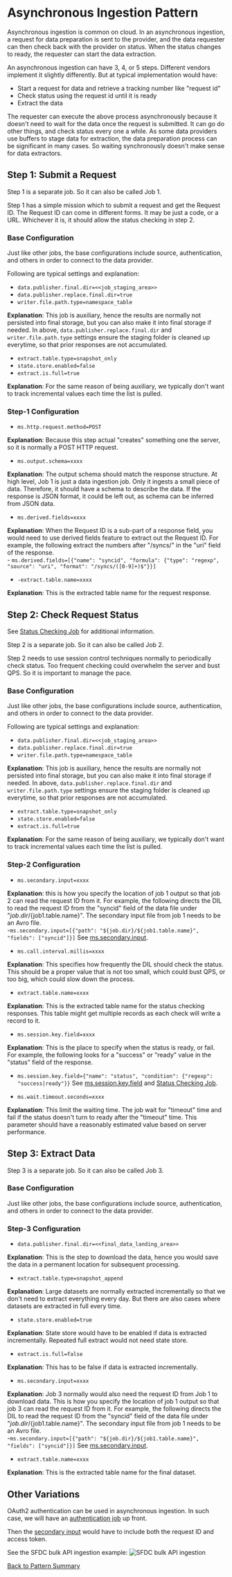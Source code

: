 # Asynchronous Ingestion Pattern

Asynchronous ingestion is common on cloud. In an asynchronous ingestion, a request
for data preparation is sent to the provider, and the data requester
can then check back with the provider on status. When the status changes
to ready, the requester can start the data extraction. 

An asynchronous ingestion can have 3, 4, or 5 steps. Different vendors implement
it slightly differently. But at typical implementation would have:

- Start a request for data and retrieve a tracking number like "request id"
- Check status using the request id until it is ready
- Extract the data 

The requester can execute the above process asynchronously because it doesn't 
need to wait for the data once the request is submitted. It can go do other
things, and check status every one a while. As some data providers use
buffers to stage data for extraction, the data preparation process can be 
significant in many cases. So waiting synchronously doesn't make sense
for data extractors. 

## Step 1: Submit a Request

Step 1 is a separate job. So it can also be called Job 1. 

Step 1 has a simple mission which to submit a request and get the Request ID. The Request
ID can come in different forms. It may be just a code, or a URL. Whichever it is, it should
allow the status checking in step 2.    

### Base Configuration

Just like other jobs, the base configurations include source, 
authentication, and others in order to connect to the data provider.

Following are typical settings and explanation:

- `data.publisher.final.dir=<<job_staging_area>>`
- `data.publisher.replace.final.dir=true`
- `writer.file.path.type=namespace_table`

**Explanation**: This job is auxiliary, hence the results are normally not 
persisted into final storage, but you can also make it into
final storage if needed. In above, `data.publisher.replace.final.dir`
and `writer.file.path.type` settings ensure the staging folder
is cleaned up everytime, so that prior responses are not accumulated.    

- `extract.table.type=snapshot_only`
- `state.store.enabled=false`
- `extract.is.full=true`

**Explanation**: For the same reason of being auxiliary, we typically don't want to track incremental
values each time the list is pulled.

### Step-1 Configuration

- `ms.http.request.method=POST`

**Explanation**:  Because this step actual "creates" something one the server, so it is normally a POST 
HTTP request.  

- `ms.output.schema=xxxx`

**Explanation**: The output schema should match the response structure. At high level, Job 1 is 
just a data ingestion job. Only it ingests a small piece of data. Therefore, it should have 
a schema to describe the data. If the response is JSON format, it could be left out, as schema 
can be inferred from JSON data.  

- `ms.derived.fields=xxxx`

**Explanation**: When the Request ID is a sub-part of a response field, you would need to use derived fields
feature to extract out the Request ID. For example, the following extract the numbers after "/syncs/" in the "uri"
field of the response.  
    - `ms.derived.fields=[{"name": "syncid", "formula": {"type": "regexp", "source": "uri", "format": "/syncs/([0-9]+)$"}}]`

- `-extract.table.name=xxxx`

**Explanation**: This is the extracted table name for the request response.  

## Step 2: Check Request Status

See [Status Checking Job](../how-to/status-check-job.md) for additional information. 

Step 2 is a separate job. So it can also be called Job 2. 

Step 2 needs to use session control techniques normally to periodically check status. Too 
frequent checking could overwhelm the server and bust QPS. So it is important to 
manage the pace.      

### Base Configuration

Just like other jobs, the base configurations include source, 
authentication, and others in order to connect to the data provider.

Following are typical settings and explanation:

- `data.publisher.final.dir=<<job_staging_area>>`
- `data.publisher.replace.final.dir=true`
- `writer.file.path.type=namespace_table`

**Explanation**: This job is auxiliary, hence the results are normally not 
persisted into final storage, but you can also make it into
final storage if needed. In above, `data.publisher.replace.final.dir`
and `writer.file.path.type` settings ensure the staging folder
is cleaned up everytime, so that prior responses are not accumulated.    

- `extract.table.type=snapshot_only`
- `state.store.enabled=false`
- `extract.is.full=true`

**Explanation**: For the same reason of being auxiliary, we typically don't want to track incremental
values each time the list is pulled.

### Step-2 Configuration

- `ms.secondary.input=xxxx`

**Explanation**:  this is how you specify the location of job 1 output so that job 2 can read the request
ID from it. For example, the following directs the DIL to read the request ID from the "syncid" field
of the data file under "${job.dir}/${job1.table.name}". The secondary input file from job 1 needs
to be an Avro file.  
-`ms.secondary.input=[{"path": "${job.dir}/${job1.table.name}", "fields": ["syncid"]}]`
See [ms.secondary.input](../parameters/ms.secondary.input.md).

- `ms.call.interval.millis=xxxx`

**Explanation**: This specifies how frequently the DIL should check the status. This should be a proper value that is 
not too small, which could bust QPS, or too big, which could slow down the process. 

- `extract.table.name=xxxx`

**Explanation**: This is the extracted table name for the status checking responses. This table might get multiple records
as each check will write a record to it. 

- `ms.session.key.field=xxxx`

**Explanation**: This is the place to specify when the status is ready, or fail. For example, 
the following looks for a "success" or "ready" value in the "status" field of the response.  
- `ms.session.key.field={"name": "status", "condition": {"regexp": "success|ready"}}`
See [ms.session.key.field](../parameters/ms.session.key.field.md) and [Status Checking Job](../how-to/status-check-job.md).

- `ms.wait.timeout.seconds=xxxx`
  
**Explanation**: This limit the waiting time. The job wait for "timeout" time and fail if the status doesn't
turn to ready after the "timeout" time. This parameter should have a reasonably estimated value based on server 
performance.

## Step 3: Extract Data

Step 3 is a separate job. So it can also be called Job 3. 

### Base Configuration

Just like other jobs, the base configurations include source, 
authentication, and others in order to connect to the data provider.

### Step-3 Configuration

- `data.publisher.final.dir=<<final_data_landing_area>>`

**Explanation**: This is the step to download the data, hence you would save the data in a 
permanent location for subsequent processing. 

- `extract.table.type=snapshot_append`

**Explanation**: Large datasets are normally extracted incrementally so that we don't need to extract
everything every day. But there are also cases where datasets are extracted in full every time. 

- `state.store.enabled=true`

**Explanation**: State store would have to be enabled if data is extracted incrementally. Repeated full
extract would not need state store.  

- `extract.is.full=false`

**Explanation**: This has to be false if data is extracted incrementally. 

- `ms.secondary.input=xxxx`

**Explanation**:  Job 3 normally would also need the request ID from Job 1 to download data. 
This is how you specify the location of job 1 output so that job 3 can read the request
ID from it. For example, the following directs the DIL to read the request ID from the "syncid" field
of the data file under "${job.dir}/${job1.table.name}". The secondary input file from job 1 needs
to be an Avro file.  
-`ms.secondary.input=[{"path": "${job.dir}/${job1.table.name}", "fields": ["syncid"]}]`
See [ms.secondary.input](../parameters/ms.secondary.input.md).

- `extract.table.name=xxxx`

**Explanation**: This is the extracted table name for the final dataset.

## Other Variations

OAuth2 authentication can be used in asynchronous ingestion. In such case, we will have an [authentication
job](../how-to/authentication-job.md) up front.

Then the [secondary input](../parameters/ms.secondary.input.md) would have to include
both the request ID and access token.

See the SFDC bulk API ingestion example:
![SFDC bulk API ingestion](../images/sfdc-bulk-ingestion.png)

  
[Back to Pattern Summary](summary.md)